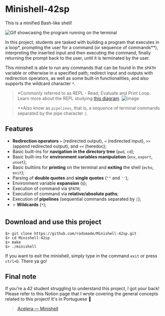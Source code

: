 # Minishell-42sp

This is a minified Bash-like shell!

![Gif showcasing the program running on the terminal](https://user-images.githubusercontent.com/49699403/212207276-fe18f544-1588-46ef-a054-5fa13ae72e6e.gif)

In this project, students are tasked with building a program that executes in a loop*, prompting the user for a command (or sequence of commands**), interpreting the inserted input and then executing the command, finally returning the prompt back to the user, until it is terminated by the user.

This minishell is able to run any commands that can be found in the `$PATH` variable or otherwise in a specified path; redirect input and outputs with redirection operators, as well as some built-in functionalities, and also supports the wildcard character `*`.

> *Commonly referred to as REPL - Read, Evaluate and Print Loop. Learn more about the REPL studying [this diagram](https://whimsical.com/minishell-architecture-big-picture-7b9N8PL3qHrddbs977mQ2J).
> ![image](https://user-images.githubusercontent.com/49699403/212203315-c6d419cd-427c-43da-8a15-3c4c5731360c.png)

> **Also know as `pipelines`, that is, a sequence of terminal commands separated by the pipe character `|`.


## Features

- **Redirection operators** `>` (redirected output), `<` (redirected input), `>>` (append redirected output), and `<<` (heredoc);
- Basic built-ins for **navigation in the directory tree** (`pwd`, `cd`);
- Basic built-ins for **environment variables manipulation** (`env`, `export`, `unset`);
- Basic builtiins for **printing** on the terminal and **exiting** the shell (`echo`, `exit`);
- Parsing of **double quotes** and **single quotes** (`""` and `''`);
- Environment variable **expansion** (`$`);
- Execution of command via `$PATH`;
- Execution of command via **relative/absolute paths**;
- Execution of **pipelines** (sequential commands separated by `|`);
- :star: **Wildcards** (`*`);


## Download and use this project

``` shell
$> git clone https://github.com/rodsmade/Minishell-42sp.git
$> cd Minishell-42sp
$> make
$> ./minishell
```

If you want to exit the minishell, simply type in the command `exit` or press `ctrl+D`. There ya go!

## Final note
If you're a 42 student struggling to understand this project, I got your back! Please refer to this Notion page that I wrote covering the general concepts related to this project! It's in Portuguese :cactus:

> [Acelera — Minishell](https://rodsmade.notion.site/Acelera-Minishell-f6c3f8463e3e4580b4e61f4886036faf)
